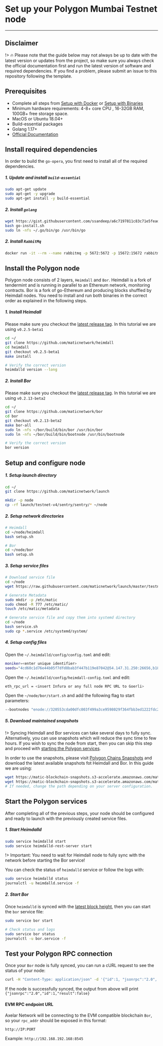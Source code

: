 # Set up your Polygon Mumbai Testnet node
-----------
## Disclaimer
!> :fire: Please note that the guide below may not always be up to date with the latest version or updates from the project, so make sure you always check the official documentation first and run the latest version of software and required dependencies. If you find a problem, please submit an issue to this repository following the template.


## Prerequisites
- Complete all steps from [Setup with Docker](/setup/setup-with-docker.md) or [Setup with Binaries](/setup/setup-with-binaries.md)
- Minimum hardware requirements: 4-8+ core CPU , 16-32GB RAM, 100GB+ free storage space.
- MacOS or Ubuntu 18.04+
- Build-essential packages
- Golang 1.17+
- [Official Documentation](https://docs.polygon.technology/docs/integrate/full-node-binaries)



## Install required dependencies
In order to build the `go-opera`, you first need to install all of the required dependencies.

##### 1. Update and install `build-essential`

```bash
sudo apt-get update
sudo apt-get -y upgrade
sudo apt-get install -y build-essential
```

##### 2. Install `golang`

```bash
wget https://gist.githubusercontent.com/ssandeep/a6c7197811c83c71e5fead841bab396c/raw/go-install.sh
bash go-install.sh
sudo ln -nfs ~/.go/bin/go /usr/bin/go
```

##### 2. Install `RabbitMq`

```bash
docker run -it --rm --name rabbitmq -p 5672:5672 -p 15672:15672 rabbitmq:3.9-management
```

## Install the Polygon node
Polygon node consists of 2 layers, `Heimdall` and `Bor`. Heimdall is a fork of tendermint and is running in parallel to an Ethereum network, monitoring contracts. Bor is a fork of go-Ethereum and producing blocks shuffled by Heimdall nodes. You need to install and run both binaries in the correct order as explained in the following steps. 

##### 1. Install Heimdall 
Please make sure you checkout the [latest release tag](https://github.com/maticnetwork/heimdall/tags). In this tutorial we are using `v0.2.5-beta1`
```bash
cd ~/
git clone https://github.com/maticnetwork/heimdall
cd heimdall
git checkout v0.2.5-beta1
make install

# Verify the correct version
heimdalld version --long
```

##### 2. Install Bor
Please make sure you checkout the [latest release tag](https://github.com/maticnetwork/bor/tags). In this tutorial we are using `v0.2.13-beta2`
```bash
cd ~/
git clone https://github.com/maticnetwork/bor
cd bor
git checkout v0.2.13-beta2
make bor-all
sudo ln -nfs ~/bor/build/bin/bor /usr/bin/bor
sudo ln -nfs ~/bor/build/bin/bootnode /usr/bin/bootnode

# Verify the correct version
bor version 
```
## Setup and configure node

##### 1. Setup launch directory

```bash
cd ~/
git clone https://github.com/maticnetwork/launch

mkdir -p node
cp -rf launch/testnet-v4/sentry/sentry/* ~/node
```

##### 2. Setup network directories

```bash
# Heimdall
cd ~/node/heimdall
bash setup.sh

# Bor
cd ~/node/bor
bash setup.sh
```

##### 3. Setup service files

```bash
# Download service file
cd ~/node
wget https://raw.githubusercontent.com/maticnetwork/launch/master/testnet-v4/service.sh

# Generate Metadata
sudo mkdir -p /etc/matic
sudo chmod -R 777 /etc/matic/
touch /etc/matic/metadata

# Generate service file and copy them into systemd directory
cd ~/node
bash service.sh
sudo cp *.service /etc/systemd/system/
```

##### 4. Setup config files

Open the `~/.heimdalld/config/config.toml` and edit:
```bash
moniker=<enter unique identifier>
seeds="4cd60c1d76e44b05f7dfd8bab3f447b119e87042@54.147.31.250:26656,b18bbe1f3d8576f4b73d9b18976e71c65e839149@34.226.134.117:26656"
```

Open the `~/.heimdalld/config/heimdall-config.toml` and edit:
```bash
eth_rpc_url = <insert Infura or any full node RPC URL to Goerli>
```

Open the `~/node/bor/start.sh` and add the following flag to start parameters:
```bash
--bootnodes "enode://320553cda00dfc003f499a3ce9598029f364fbb3ed1222fdc20a94d97dcc4d8ba0cd0bfa996579dcc6d17a534741fb0a5da303a90579431259150de66b597251@54.147.31.250:30303"
```

##### 5. Download maintained snapshots

!> Syncing Heimdall and Bor services can take several days to fully sync. Alternatively, you can use snapshots which will reduce the sync time to few hours. If you wish to sync the node from start, then you can skip this step and proceed with [starting the Polygon services](validator-zone/external-chains/polygon?id=start-the-polygon-services).

In order to use the snapshots, please visit [Polygon Chains Snapshots](https://snapshots.matic.today/) and download the latest available snapshots fot Heimdall and Bor. In this guide we are using:

```bash
wget https://matic-blockchain-snapshots.s3-accelerate.amazonaws.com/matic-mumbai/heimdall-snapshot-2021-12-09.tar.gz -O - | tar -xzf - -C ~/.heimdalld/data/
wget https://matic-blockchain-snapshots.s3-accelerate.amazonaws.com/matic-mumbai/bor-fullnode-node-snapshot-2021-12-15.tar.gz -O - | tar -xzf - -C ~/.bor/data/bor/chaindata
# If needed, change the path depending on your server configuration.
```


## Start the Polygon services

After completing all of the previous steps, your node should be configured and ready to launch with the previously created service files.

##### 1. Start Heimdalld
```bash
sudo service heimdalld start
sudo service heimdalld-rest-server start
```

!>  Important: You need to wait for Heimdall node to fully sync with the network before starting the Bor service!

You can check the status of `heimdalld` service or follow the logs with:
```bash
sudo service heimdalld status
journalctl -u heimdalld.service -f
```
##### 2. Start Bor

Once `heimdalld` is synced with the [latest block height](https://wallet-dev.polygon.technology/staking/), then you can start the `bor` service file:
```bash
sudo service bor start

# Check status and logs
sudo service bor status
journalctl -u bor.service -f
```

## Test your Polygon RPC connection

Once your `Bor` node is fully synced, you can run a cURL request to see the status of your node:

```bash
curl -H "Content-Type: application/json" -d '{"id":1, "jsonrpc":"2.0", "method": "eth_syncing", "params":[]}' localhost:8545
```

If the node is successfully synced, the output from above will print `{"jsonrpc":"2.0","id":1,"result":false}`

#### EVM RPC endpoint URL

Axelar Network will be connecting to the EVM compatible blockchain `Bor`, so your `rpc_addr` should be exposed in this format:

```bash
http://IP:PORT
```
Example:
```http://192.168.192.168:8545```





